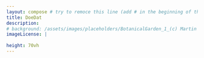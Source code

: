 ```yaml
---
layout: compose # try to remoce this line (add # in the beginning of the line to make it a comment) - then the layout will change, but the content remain the same
title: DoeDat
description: 
# background: /assets/images/placeholders/BotanicalGarden_1_(c) Martin Corlazzoli.jpg
imageLicense: |
  
height: 70vh
---
```

